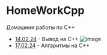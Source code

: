 # HomeWorkCpp
Домашнии работы по С++

 - [14.02.24](14.02.24) - Вывод на С++
![image](https://github.com/DanielEzzo/HomeWorkCpp/assets/159913834/8af6fccf-9f60-41d0-9ea0-7d7c711234ec)
 - [17.02.24](17.02.24) - Алгаритмы на C++
